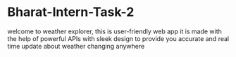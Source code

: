 # Bharat-Intern-Task-2
welcome to weather explorer, this is user-friendly web app it is made with the help of powerful APIs with sleek design to provide you accurate and real time update about weather changing  anywhere 
